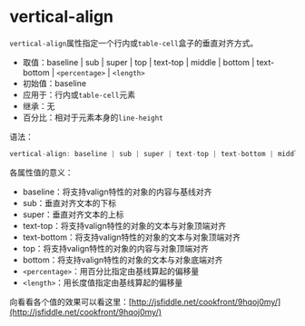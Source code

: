 vertical-align
========

`vertical-align`属性指定一个行内或`table-cell`盒子的垂直对齐方式。

 - 取值：baseline | sub | super | top | text-top | middle | bottom | text-bottom | `<percentage>` | `<length>`
 - 初始值：baseline
 - 应用于：行内或`table-cell`元素
 - 继承：无
 - 百分比：相对于元素本身的`line-height`

语法：

```c
vertical-align: baseline | sub | super | text-top | text-bottom | middle | top | bottom | <percentage> | <length>
```

各属性值的意义：

 - baseline：将支持valign特性的对象的内容与基线对齐
 - sub：垂直对齐文本的下标
 - super：垂直对齐文本的上标
 - text-top：将支持valign特性的对象的文本与对象顶端对齐
 - text-bottom：将支持valign特性的对象的文本与对象顶端对齐
 - top：将支持valign特性的对象的内容与对象顶端对齐
 - bottom：将支持valign特性的对象的文本与对象底端对齐
 - `<percentage>`：用百分比指定由基线算起的偏移量
 - `<length>`：用长度值指定由基线算起的偏移量

向看看各个值的效果可以看这里：[http://jsfiddle.net/cookfront/9hqoj0my/](http://jsfiddle.net/cookfront/9hqoj0my/)